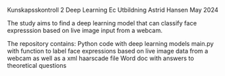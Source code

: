 Kunskapsskontroll 2
Deep Learning
Ec Utbildning 
Astrid Hansen
May 2024

The study aims to find a deep learning model that can classify face expresssion based on live image input from a webcam.  

The repository contains:
Python code with deep learning models 
main.py with function to label face expressions based on live image data from a webcam as well as a xml haarscade file
Word doc with answers to theoretical questions



